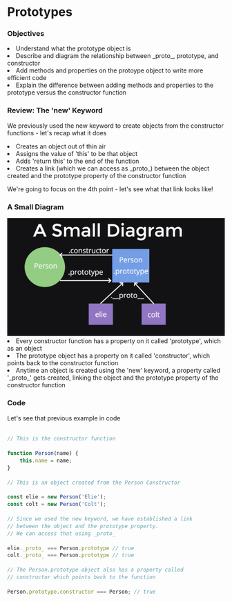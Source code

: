 <h1>Prototypes</h1>

<h3>Objectives</h3>

<li>Understand what the prototype object is</li>
<li>Describe and diagram the relationship between _proto_, prototype, and constructor</li>
<li>Add methods and properties on the protoype object to write more efficient code</li>
<li>Explain the difference between adding methods and properties to the prototype versus the constructor function</li>

<h3>Review: The 'new' Keyword</h3>

We previously used the new keyword to create objects from the constructor functions - let's recap what it does

<li>Creates an object out of thin air</li>
<li>Assigns the value of 'this' to be that object</li>
<li>Adds 'return this' to the end of the function</li>
<li>Creates a link (which we can access as _proto_) between the object created and the prototype property of the constructor function</li>

We're going to focus on the 4th point - let's see what that link looks like!

<h3>A Small Diagram</h3>
<img src="img/prototypes.png">
<li>Every constructor function has a property on it called 'prototype', which as an object</li>
<li>The prototype object has a property on it called 'constructor', which points back to the constructor function</li>
<li>Anytime an object is created using the 'new' keyword, a property called '_proto_' gets created, linking the object and the prototype property of the constructor function</li>

<h3>Code</h3>

Let's see that previous example in code

```javascript

// This is the constructor function

function Person(name) {
	this.name = name;
}

// This is an object created from the Person Constructor

const elie = new Person('Elie');
const colt = new Person('Colt');

// Since we used the new keyword, we have established a link 
// between the object and the prototype property.
// We can access that using _proto_

elie._proto_ === Person.prototype // true
colt._proto_ === Person.prototype // true

// The Person.prototype object also has a property called
// constructor which points back to the function

Person.prototype.constructor === Person; // true






















